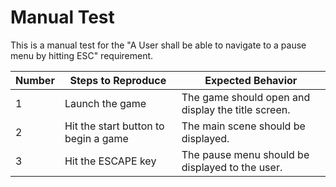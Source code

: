 # Manual Test

This is a manual test for the "A User shall be able to navigate to a pause menu by hitting ESC" requirement.

| Number | Steps to Reproduce | Expected Behavior |
|--------|--------------------|-------------------|
|      1 | Launch the game | The game should open and display the title screen. |
|      2 | Hit the start button to begin a game | The main scene should be displayed. |
|      3 | Hit the ESCAPE key | The pause menu should be displayed to the user. |
